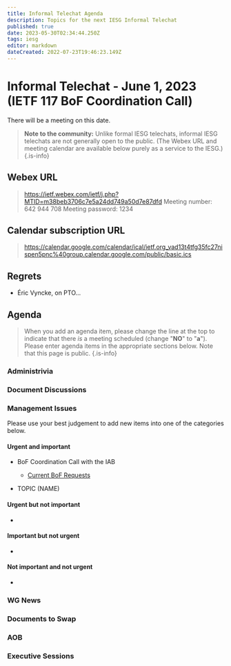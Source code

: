 ```yaml
---
title: Informal Telechat Agenda
description: Topics for the next IESG Informal Telechat
published: true
date: 2023-05-30T02:34:44.250Z
tags: iesg
editor: markdown
dateCreated: 2022-07-23T19:46:23.149Z
---
```


# Informal Telechat - June 1, 2023 (IETF 117 BoF Coordination Call)
 There will be a meeting on this date.

> **Note to the community:** Unlike formal IESG telechats, informal IESG telechats are not generally open to the public. (The Webex URL and meeting calendar are available below purely as a service to the IESG.)
{.is-info}


## Webex URL

> https://ietf.webex.com/ietf/j.php?MTID=m38beb3706c7e5a24dd749a50d7e87dfd
Meeting number: 642 944 708
Meeting password: 1234 

## Calendar subscription URL

> https://calendar.google.com/calendar/ical/ietf.org_vad13t4tfg35fc27nispen5pnc%40group.calendar.google.com/public/basic.ics


## Regrets
* Éric Vyncke, on PTO...

## Agenda

> When you add an agenda item, please change the line at the top to indicate that there *is* a meeting scheduled (change "**NO**" to "**a**"). Please enter agenda items in the appropriate sections below.
Note that this page is public.
{.is-info}

### Administrivia

### Document Discussions

### Management Issues

Please use your best judgement to add new items into one of the categories below.

#### Urgent and important
* BoF Coordination Call with the IAB 
    * [Current BoF Requests](https://datatracker.ietf.org/doc/bof-requests)

* TOPIC (NAME)


#### Urgent but not important
*

#### Important but not urgent
* 

#### Not important and not urgent
* 


### WG News 

### Documents to Swap 

### AOB

### Executive Sessions

